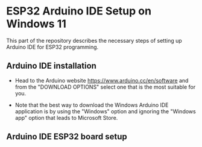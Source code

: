 # ESP32 Arduino IDE Setup on Windows 11
This part of the repository describes the necessary steps of setting up Arduino IDE for ESP32 programming.

## Arduino IDE installation
* Head to the Arduino website https://www.arduino.cc/en/software and from the "DOWNLOAD OPTIONS" select one that is the most suitable for you.

* Note that the best way to download the Windows Arduino IDE application is by using the "Windows" option and ignoring the "Windows app" option that leads to Microsoft Store.

## Arduino IDE ESP32 board setup
